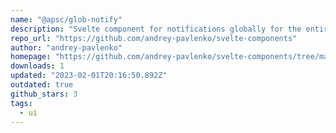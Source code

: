 ```yaml
---
name: "@apsc/glob-notify"
description: "Svelte component for notifications globally for the entire application"
repo_url: "https://github.com/andrey-pavlenko/svelte-components"
author: "andrey-pavlenko"
homepage: "https://github.com/andrey-pavlenko/svelte-components/tree/main/packages/glob-notify#readme"
downloads: 1
updated: "2023-02-01T20:16:50.892Z"
outdated: true
github_stars: 3
tags: 
  - ui
---
```

